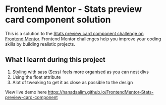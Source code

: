 # Frontend Mentor - Stats preview card component solution

This is a solution to the [Stats preview card component challenge on Frontend Mentor](https://www.frontendmentor.io/challenges/stats-preview-card-component-8JqbgoU62). Frontend Mentor challenges help you improve your coding skills by building realistic projects. 

## What I learnt during this project

1. Styling with sass (Scss) feels more organised as you can nest divs
2. Using the float attribute
3. Alot of tweaking to get it as close as possible to the design 


View live demo here https://hanadsalim.github.io/FrontendMentor-Stats-preview-card-component 
